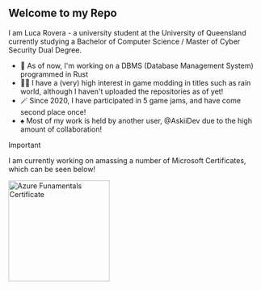 ## Welcome to my Repo

I am Luca Rovera - a university student at the University of Queensland currently studying a Bachelor of Computer Science / Master of Cyber Security Dual Degree.
- 🔮 As of now, I'm working on a DBMS (Database Management System) programmed in Rust 
- 🧙‍♂️ I have a (very) high interest in game modding in titles such as rain world, although I haven't uploaded the repositories as of yet! 
- 🪄 Since 2020, I have participated in 5 game jams, and have come second place once!
- ♠️ Most of my work is held by another user, @AskiiDev due to the high amount of collaboration!

> [!IMPORTANT]
> I am currently working on amassing a number of Microsoft Certificates, which can be seen below!


<img src="images/Microsoft-Azure-Fundamentals-Certificate.png" alt="Azure Funamentals Certificate" width="200" />
